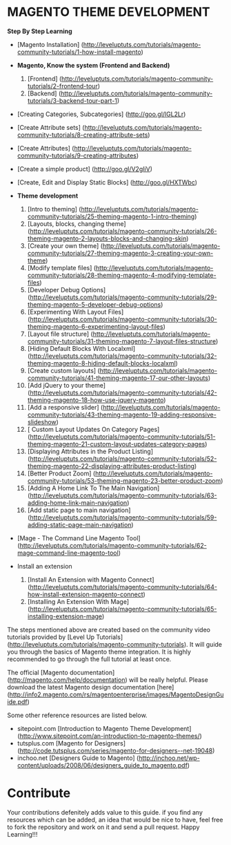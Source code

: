 # MAGENTO THEME DEVELOPMENT
**Step By Step Learning** 

*   [Magento Installation] (http://leveluptuts.com/tutorials/magento-community-tutorials/1-how-install-magento)
*   **Magento, Know the system (Frontend and Backend)**
    1. [Frontend] (http://leveluptuts.com/tutorials/magento-community-tutorials/2-frontend-tour)
    2. [Backend] (http://leveluptuts.com/tutorials/magento-community-tutorials/3-backend-tour-part-1)

*   [Creating Categories, Subcategories] (http://goo.gl/lGL2Lr)
*   [Create Attribute sets] (http://leveluptuts.com/tutorials/magento-community-tutorials/8-creating-attribute-sets)
*   [Create Attributes] (http://leveluptuts.com/tutorials/magento-community-tutorials/9-creating-attributes)
*   [Create a simple product] (http://goo.gl/V2gIiV)
*   [Create, Edit and Display Static Blocks] (http://goo.gl/HXTWbc)

*   **Theme development**
    1.  [Intro to theming] (http://leveluptuts.com/tutorials/magento-community-tutorials/25-theming-magento-1-intro-theming)
    2.  [Layouts, blocks, changing theme] (http://leveluptuts.com/tutorials/magento-community-tutorials/26-theming-magento-2-layouts-blocks-and-changing-skin)
    3.  [Create your own theme] (http://leveluptuts.com/tutorials/magento-community-tutorials/27-theming-magento-3-creating-your-own-theme)
    4.  [Modify template files] (http://leveluptuts.com/tutorials/magento-community-tutorials/28-theming-magento-4-modifying-template-files)
    5.  [Developer Debug Options] (http://leveluptuts.com/tutorials/magento-community-tutorials/29-theming-magento-5-developer-debug-options)
    6.  [Experimenting With Layout Files] (http://leveluptuts.com/tutorials/magento-community-tutorials/30-theming-magento-6-experimenting-layout-files)
    7.  [Layout file structure] (http://leveluptuts.com/tutorials/magento-community-tutorials/31-theming-magento-7-layout-files-structure)
    8.  [Hiding Default Blocks With Localxml] (http://leveluptuts.com/tutorials/magento-community-tutorials/32-theming-magento-8-hiding-default-blocks-localxml)
    9.  [Create custom layouts] (http://leveluptuts.com/tutorials/magento-community-tutorials/41-theming-magento-17-our-other-layouts)
    10.  [Add jQuery to your theme] (http://leveluptuts.com/tutorials/magento-community-tutorials/42-theming-magento-18-how-use-jquery-magento)
    11.  [Add a responsive slider] (http://leveluptuts.com/tutorials/magento-community-tutorials/43-theming-magento-19-adding-responsive-slideshow)
    12.  [ Custom Layout Updates On Category Pages] (http://leveluptuts.com/tutorials/magento-community-tutorials/51-theming-magento-21-custom-layout-updates-category-pages)
    13.  [Displaying Attributes in the Product Listing] (http://leveluptuts.com/tutorials/magento-community-tutorials/52-theming-magento-22-displaying-attributes-product-listing)
    14.  [Better Product Zoom] (http://leveluptuts.com/tutorials/magento-community-tutorials/53-theming-magento-23-better-product-zoom)
    15.  [Adding A Home Link To The Main Navigation] (http://leveluptuts.com/tutorials/magento-community-tutorials/63-adding-home-link-main-navigation)
    16.  [Add static page to main navigation] (http://leveluptuts.com/tutorials/magento-community-tutorials/59-adding-static-page-main-navigation)

*   [Mage - The Command Line Magento Tool] (http://leveluptuts.com/tutorials/magento-community-tutorials/62-mage-command-line-magento-tool)
*   Install an extension
    1. [Install An Extension with Magento Connect] (http://leveluptuts.com/tutorials/magento-community-tutorials/64-how-install-extension-magento-connect)
    2. [Installing An Extension With Mage] (http://leveluptuts.com/tutorials/magento-community-tutorials/65-installing-extension-mage)

The steps mentioned above are created based on the community video tutorials provided by [Level Up Tutorials] (http://leveluptuts.com/tutorials/magento-community-tutorials). It will guide you through the basics of Magento theme integration. It is highly recommended to go through the full tutorial at least once.  

The official [Magento documentation] (http://magento.com/help/documentation) will be really helpful. Please download the latest Magento design documentation [here] (http://info2.magento.com/rs/magentoenterprise/images/MagentoDesignGuide.pdf)

Some other reference resources are listed below.

 * sitepoint.com [Introduction to Magento Theme Development] (http://www.sitepoint.com/an-introduction-to-magento-themes/) 
 * tutsplus.com [Magento for Designers] (http://code.tutsplus.com/series/magento-for-designers--net-19048) 
 * inchoo.net [Designers Guide to Magento] (http://inchoo.net/wp-content/uploads/2008/06/designers_guide_to_magento.pdf) 
 
# Contribute
Your contributions defenitely adds value to this guide. if you find any resources which can be added, an idea that would be nice to have, feel free to fork the repository and work on it and send a pull request. Happy Learning!!! 

